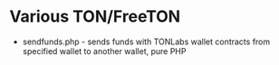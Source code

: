 # Various TON/FreeTON
* sendfunds.php - sends funds with TONLabs wallet contracts from specified wallet to another wallet, pure PHP
